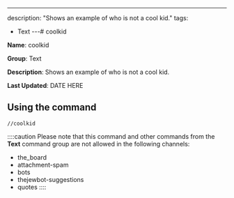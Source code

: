 ---
description: "Shows an example of who is not a cool kid."
tags:
  - Text
---# coolkid

**Name**: coolkid

**Group**: Text

**Description**: Shows an example of who is not a cool kid.

**Last Updated**: DATE HERE

## Using the command

    //coolkid

::::caution Please note that this command and other commands from the **Text** command group are not allowed in the following channels:
- the_board
- attachment-spam
- bots
- thejewbot-suggestions
- quotes
::::